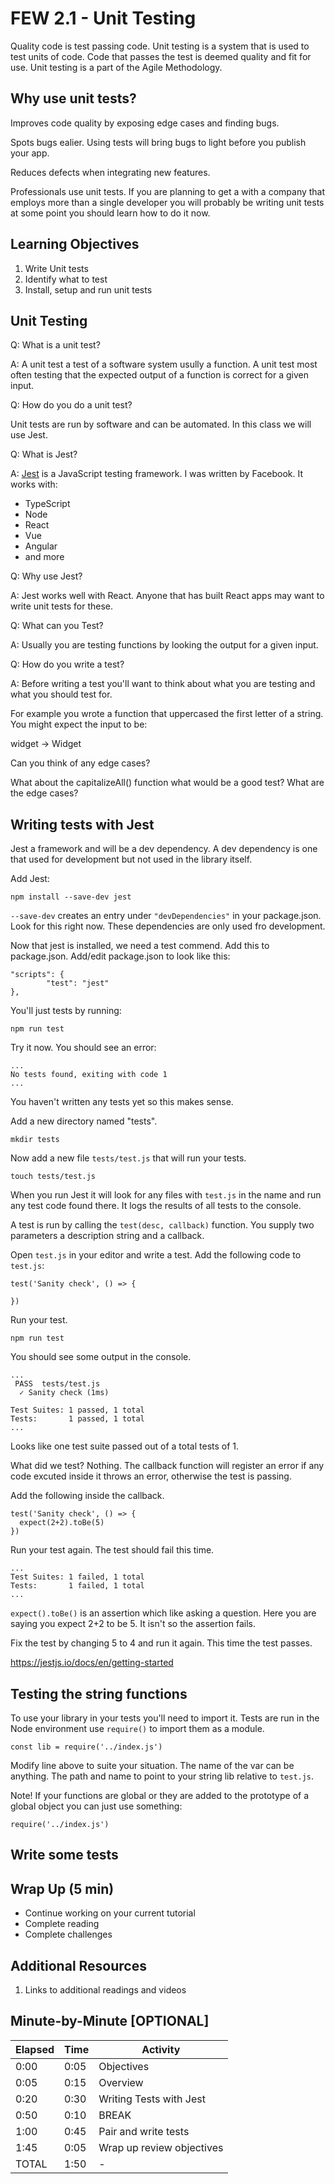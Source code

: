 # FEW 2.1 - Unit Testing

Quality code is test passing code. Unit testing is a system that is used to test units of code. Code that passes the test is deemed quality and fit for use. Unit testing is a part of the Agile Methodology. 

## Why use unit tests? 

Improves code quality by exposing edge cases and finding bugs. 

Spots bugs ealier. Using tests will bring bugs to light before you publish your app. 

Reduces defects when integrating new features. 

Professionals use unit tests. If you are planning to get a with a company that employs more than a single developer you will probably be writing unit tests at some point you should learn how to do it now. 

## Learning Objectives

1. Write Unit tests
1. Identify what to test
1. Install, setup and run unit tests

## Unit Testing

Q: What is a unit test?

A: A unit test a test of a software system usully a function. A unit test most often testing that the expected output of a function is correct for a given input. 

Q: How do you do a unit test? 

Unit tests are run by software and can be automated. In this class we will use Jest. 

Q: What is Jest?

A: [Jest](https://jestjs.io) is a JavaScript testing framework. I was written by Facebook. It works with: 

- TypeScript
- Node 
- React
- Vue 
- Angular 
- and more

Q: Why use Jest? 

A: Jest works well with React. Anyone that has built React apps may want to write unit tests for these. 

Q: What can you Test? 

A: Usually you are testing functions by looking the output for a given input.

Q: How do you write a test? 

A: Before writing a test you'll want to think about what you are testing and what you should test for.

For example you wrote a function that uppercased the first letter of a string. You might expect the input to be: 

widget -> Widget

Can you think of any edge cases? 

What about the capitalizeAll() function what would be a good test? What are the edge cases? 

## Writing tests with Jest

Jest a framework and will be a dev dependency. A dev dependency is one that used for development but not used in the library itself. 

Add Jest: 

`npm install --save-dev jest`

`--save-dev` creates an entry under `"devDependencies"` in your package.json. Look for this right now. These dependencies are only used fro development. 

Now that jest is installed, we need a test commend. Add this to package.json. Add/edit package.json to look like this: 

```
"scripts": {
		"test": "jest"
},
```

You'll just tests by running:

`npm run test` 

Try it now. You should see an error: 

```
...
No tests found, exiting with code 1
...
```

You haven't written any tests yet so this makes sense. 

Add a new directory named "tests". 

`mkdir tests`

Now add a new file `tests/test.js` that will run your tests. 

`touch tests/test.js`

When you run Jest it will look for any files with `test.js` in the name and run any test code found there. It logs the results of all tests to the console. 

A test is run by calling the `test(desc, callback)` function. You supply two parameters a description string and a callback. 

Open `test.js` in your editor and write a test. Add the following  code to `test.js`:

```
test('Sanity check', () => {
  
})
```

Run your test. 

`npm run test`

You should see some output in the console. 

```
...
 PASS  tests/test.js
  ✓ Sanity check (1ms)

Test Suites: 1 passed, 1 total
Tests:       1 passed, 1 total
...
```

Looks like one test suite passed out of a total tests of 1. 

What did we test? Nothing. The callback function will register an error if any code excuted inside it throws an error, otherwise the test is passing. 

Add the following inside the callback.

```
test('Sanity check', () => {
  expect(2+2).toBe(5)
})
```

Run your test again. The test should fail this time. 

```
...
Test Suites: 1 failed, 1 total
Tests:       1 failed, 1 total
...
```

`expect().toBe()` is an assertion which like asking a question. Here you are saying you expect 2+2 to be 5. It isn't so the assertion fails. 

Fix the test by changing 5 to 4 and run it again. This time the test passes.

https://jestjs.io/docs/en/getting-started

## Testing the string functions

To use your library in your tests you'll need to import it. Tests are run in the Node environment use `require()` to import them as a module.

`const lib = require('../index.js')`

Modify line above to suite your situation. The name of the var can be anything. The path and name to point to your string lib relative to `test.js`.

Note! If your functions are global or they are added to the prototype of a global object you can just use something: 

`require('../index.js')`

## Write some tests



## Wrap Up (5 min)

- Continue working on your current tutorial
- Complete reading
- Complete challenges

## Additional Resources

1. Links to additional readings and videos

## Minute-by-Minute [OPTIONAL]

| **Elapsed** | **Time**  | **Activity**              |
| ----------- | --------- | ------------------------- |
| 0:00        | 0:05      | Objectives                |
| 0:05        | 0:15      | Overview                  |
| 0:20        | 0:30      | Writing Tests with Jest   |
| 0:50        | 0:10      | BREAK                     |
| 1:00        | 0:45      | Pair and write tests      |
| 1:45        | 0:05      | Wrap up review objectives |
| TOTAL       | 1:50      | -                         |

